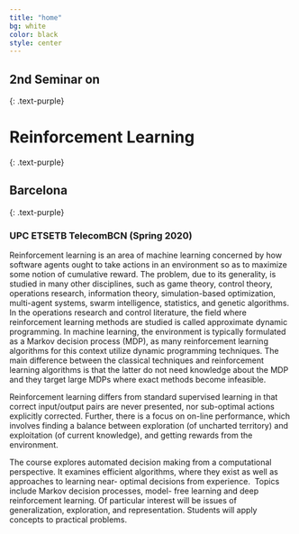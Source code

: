 ```yaml
---
title: "home"
bg: white
color: black
style: center
---
```


## 2nd Seminar on
{: .text-purple}
# **Reinforcement Learning**
{: .text-purple}
## Barcelona
{: .text-purple}

### UPC ETSETB TelecomBCN (Spring 2020)

Reinforcement learning is an area of machine learning concerned by how software
agents ought to take actions in an environment so as to maximize some notion of
cumulative reward. The problem, due to its generality, is studied in many other
disciplines, such as game theory, control theory, operations research, information
theory, simulation-based optimization, multi-agent systems, swarm intelligence,
statistics, and genetic algorithms. In the operations research and control literature, the
field where reinforcement learning methods are studied is called approximate dynamic
programming. In machine learning, the environment is typically formulated as a
Markov decision process (MDP), as many reinforcement learning algorithms for this
context utilize dynamic programming techniques. The main difference between the
classical techniques and reinforcement learning algorithms is that the latter do not need
knowledge about the MDP and they target large MDPs where exact methods become
infeasible.

Reinforcement learning differs from standard supervised learning in that correct
input/output pairs are never presented, nor sub-optimal actions explicitly corrected.
Further, there is a focus on on-line performance, which involves finding a balance
between exploration (of uncharted territory) and exploitation (of current knowledge),
and getting rewards from the environment.

The course explores automated decision making from a computational perspective. It
examines efficient algorithms, where they exist as well as approaches to learning near-
optimal decisions from experience.  Topics include Markov decision processes, model-
free learning and deep reinforcement learning. Of particular interest will be issues of
generalization, exploration, and representation. Students will apply concepts to practical
problems.

